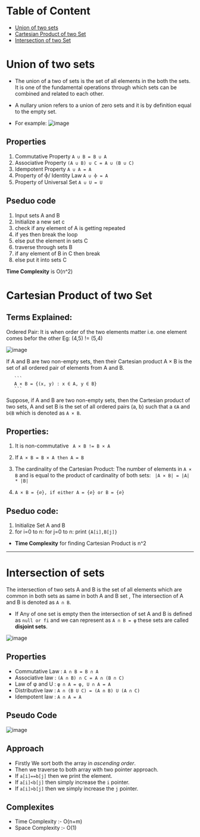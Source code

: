 # Table of Content 
- [Union of two sets](#union-of-two-sets)
- [Cartesian Product of two Set](#cartesian-product-of-two-set)
- [Intersection of two Set](#intersection-of-sets)

# Union of two sets
- The union of a two of sets is the set of all elements in the both the sets. It is one of the fundamental operations through which sets can be combined and related to each other. 
- A nullary union refers to a union of zero sets and it is by definition equal to the empty set.

- For example:
![image](https://user-images.githubusercontent.com/91279248/161617670-56260c6c-5931-4bc1-ba53-053216aa52d6.png)

## Properties 
1. Commutative Property	`A ∪ B = B ∪ A`
2. Associative Property	`(A ∪ B) ∪ C = A ∪ (B ∪ C)`
3. Idempotent Property	`A ∪ A = A`
4. Property of Ⲫ/ Identity Law	`A ∪ Ⲫ = A`
5. Property of Universal Set	`A ∪ U = U`

## Pseduo code
1. Input sets A and B 
2. Initialize a new set c
3. check if any element of A is getting repeated 
4. if yes then break the loop
5. else put the element in sets C
6. traverse through sets B 
7. if any element of B in C then break
8. else put it into sets C

**Time Complexity** is O(n^2)

# Cartesian Product of two Set

## Terms Explained:

Ordered Pair: It is when order of the two elements matter i.e. one element comes befor the other 
Eg: (4,5) != (5,4)

![image](https://user-images.githubusercontent.com/91279248/158008983-9d811305-29a0-4bba-b70b-8400163a40d6.png)

If A and B are two non-empty sets, then their Cartesian product A × B is the set of all ordered pair of elements from A and B.

       ```
       A × B = {(x, y) : x ∈ A, y ∈ B}
       ```

Suppose, if A and B are two non-empty sets, then the Cartesian product of two sets, A and set B is the set of all ordered pairs (a, b) such that a `∈A` and `b∈B` which is denoted as `A × B`.


## Properties:
 1. It is non-commutative 
   ` A × B != B × A`

 2. If `A × B = B × A then A = B`

 3. The cardinality of the Cartesian Product:
    The number of elements in ` A × B ` and is equal to the product of cardinality of both sets: ` |A × B| = |A| * |B|`

 4. ` A × B = {∅}, if either A = {∅} or B = {∅}  `

 ## Pseduo code:
 1. Initialize Set A and B
 2. for i=0 to n:
      for j=0 to n:
        print `{A[i],B[j]}`

 - **Time Complexity** for finding Cartesian Product is n^2 

---

# Intersection of sets

The intersection of two sets A and B is the set of all elements which are common in both sets as same in both A and B set , The intersection of A and B is denoted as `A ∩ B`.

- If Any of one set is empty then the intersection of set A and B is defined as `null or fi` and we can represent as `A ∩ B = φ` these sets are called **disjoint sets**.

![image](https://user-images.githubusercontent.com/86917304/168950618-3b5da193-ead6-4a94-a793-4d87de887924.png)

## Properties

- Commutative Law : `A ∩ B = B ∩ A`
- Associative law : `(A ∩ B) ∩ C = A ∩ (B ∩ C)`
- Law of φ and U : `φ ∩ A = φ, U ∩ A = A`
- Distributive law : `A ∩ (B U C) = (A ∩ B) U (A ∩ C)`
- Idempotent law : `A ∩ A = A`

## Pseudo Code
![image](https://user-images.githubusercontent.com/86917304/169095891-1a6d91dd-cf45-4f3d-be19-d49c58c63faf.png)

## Approach

- Firstly We sort both the array in _ascending order_.
- Then we traverse to both array with two pointer approach.
- If `a[i]==b[j]` then we print the element.
- If `a[i]<b[j]` then simply increase the `i` pointer.
- If `a[i]>b[j]` then we simply increase the `j` pointer.

## Complexites

- Time Complexity :- O(n+m)
- Space Complexity :- O(1)
